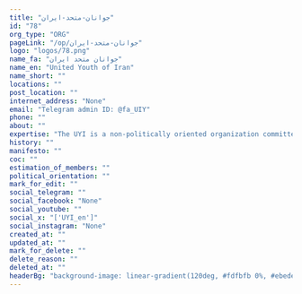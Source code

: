 ```yaml
---
title: "جوانان-متحد-ایران"
id: "78"
org_type: "ORG"
pageLink: "/op/جوانان-متحد-ایران"
logo: "logos/78.png"
name_fa: "جوانان متحد ایران"
name_en: "United Youth of Iran"
name_short: ""
locations: ""
post_location: ""
internet_address: "None"
email: "Telegram admin ID: @fa_UIY"
phone: ""
about: ""
expertise: "The UYI is a non-politically oriented organization committed to achieving freedom for Iran by upholding the principles outlined in their manifesto"
history: ""
manifesto: ""
coc: ""
estimation_of_members: ""
political_orientation: ""
mark_for_edit: ""
social_telegram: ""
social_facebook: "None"
social_youtube: ""
social_x: "['UYI_en']"
social_instagram: "None"
created_at: ""
updated_at: ""
mark_for_delete: ""
delete_reason: ""
deleted_at: ""
headerBg: "background-image: linear-gradient(120deg, #fdfbfb 0%, #ebedee 100%);"
---
```

